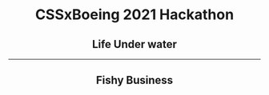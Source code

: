 <div align="center">
 
 # CSSxBoeing 2021 Hackathon
 ## Life Under water
 
 ------
 
 ## Fishy Business
 
 </div>
 
 
